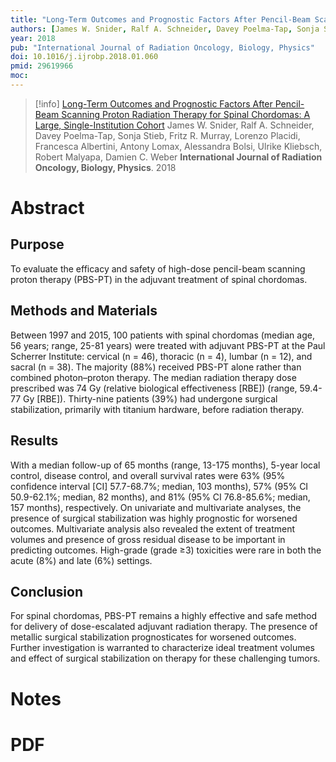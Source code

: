 ```yaml
---
title: "Long-Term Outcomes and Prognostic Factors After Pencil-Beam Scanning Proton Radiation Therapy for Spinal Chordomas: A Large, Single-Institution Cohort"
authors: [James W. Snider, Ralf A. Schneider, Davey Poelma-Tap, Sonja Stieb, Fritz R. Murray, Lorenzo Placidi, Francesca Albertini, Antony Lomax, Alessandra Bolsi, Ulrike Kliebsch, Robert Malyapa, Damien C. Weber]
year: 2018
pub: "International Journal of Radiation Oncology, Biology, Physics"
doi: 10.1016/j.ijrobp.2018.01.060
pmid: 29619966
moc: 
---
```

>[!info]
[Long-Term Outcomes and Prognostic Factors After Pencil-Beam Scanning Proton Radiation Therapy for Spinal Chordomas: A Large, Single-Institution Cohort](https://pubmed.ncbi.nlm.nih.gov/29619966/)
James W. Snider, Ralf A. Schneider, Davey Poelma-Tap, Sonja Stieb, Fritz R. Murray, Lorenzo Placidi, Francesca Albertini, Antony Lomax, Alessandra Bolsi, Ulrike Kliebsch, Robert Malyapa, Damien C. Weber
**International Journal of Radiation Oncology, Biology, Physics**. 2018

# Abstract
## Purpose
To evaluate the efficacy and safety of high-dose pencil-beam scanning proton therapy (PBS-PT) in the adjuvant treatment of spinal chordomas.

## Methods and Materials
Between 1997 and 2015, 100 patients with spinal chordomas (median age, 56 years; range, 25-81 years) were treated with adjuvant PBS-PT at the Paul Scherrer Institute: cervical (n = 46), thoracic (n = 4), lumbar (n = 12), and sacral (n = 38). The majority (88%) received PBS-PT alone rather than combined photon–proton therapy. The median radiation therapy dose prescribed was 74 Gy (relative biological effectiveness [RBE]) (range, 59.4-77 Gy [RBE]). Thirty-nine patients (39%) had undergone surgical stabilization, primarily with titanium hardware, before radiation therapy.

## Results
With a median follow-up of 65 months (range, 13-175 months), 5-year local control, disease control, and overall survival rates were 63% (95% confidence interval [CI] 57.7-68.7%; median, 103 months), 57% (95% CI 50.9-62.1%; median, 82 months), and 81% (95% CI 76.8-85.6%; median, 157 months), respectively. On univariate and multivariate analyses, the presence of surgical stabilization was highly prognostic for worsened outcomes. Multivariate analysis also revealed the extent of treatment volumes and presence of gross residual disease to be important in predicting outcomes. High-grade (grade ≥3) toxicities were rare in both the acute (8%) and late (6%) settings.

## Conclusion
For spinal chordomas, PBS-PT remains a highly effective and safe method for delivery of dose-escalated adjuvant radiation therapy. The presence of metallic surgical stabilization prognosticates for worsened outcomes. Further investigation is warranted to characterize ideal treatment volumes and effect of surgical stabilization on therapy for these challenging tumors.

# Notes

# PDF